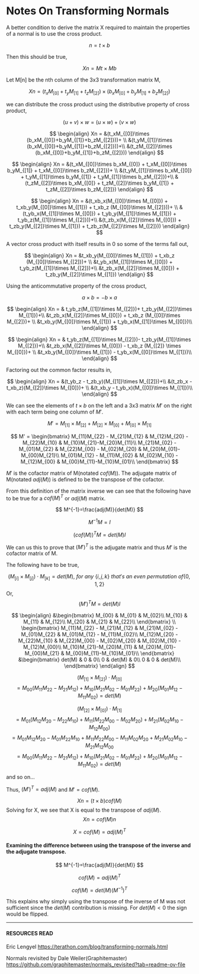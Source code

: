 # Notes On Transforming Normals

A better condition to derive the matrix X required to maintain the properties of a normal is to use the cross product.

$$
n = t\times b
$$

Then this should be true,

$$
Xn = Mt\times Mb
$$



Let M\[n] be the nth column of the 3x3 transformation matrix M,

$$
Xn = (t_xM_{[0]}+t_yM_{[1]}+t_zM_{[2]})\times (b_xM_{[0]}+b_yM_{[1]}+b_zM_{[2]})
$$

we can distribute the cross product using the distributive property of cross product,

$$
(u+v)\times w=(u\times w)+(v\times w)
$$

$$
\begin{align}
Xn = &(t_xM_{[0]}\times (b_xM_{[0]}+b_yM_{[1]}+b_zM_{[2]}))+ \\
&(t_yM_{[1]}\times (b_xM_{[0]}+b_yM_{[1]}+b_zM_{[2]}))+\\
&(t_zM_{[2]}\times (b_xM_{[0]}+b_yM_{[1]}+b_zM_{[2]}))
\end{align}
$$

$$
\begin{align}
Xn = &(t_xM_{[0]}\times b_xM_{[0]} + t_xM_{[0]}\times b_yM_{[1]} + t_xM_{[0]}\times b_zM_{[2]})+ \\
&(t_yM_{[1]}\times b_xM_{[0]} + t_yM_{[1]}\times b_yM_{[1]} + t_yM_{[1]}\times b_zM_{[2]})+\\
&(t_zM_{[2]}\times b_xM_{[0]} + t_zM_{[2]}\times b_yM_{[1]} + t_zM_{[2]}\times b_zM_{[2]})
\end{align}
$$

$$
\begin{align}
Xn = &(t_xb_x(M_{[0]}\times M_{[0]}) + t_xb_y(M_{[0]}\times M_{[1]}) + t_xb_z (M_{[0]}\times M_{[2]}))+ \\
&(t_yb_x(M_{[1]}\times M_{[0]}) + t_yb_y(M_{[1]}\times M_{[1]}) + t_yb_z(M_{[1]}\times M_{[2]}))+\\
&(t_zb_x(M_{[2]}\times M_{[0]}) + t_zb_y(M_{[2]}\times M_{[1]}) + t_zb_z(M_{[2]}\times M_{[2]}))
\end{align}
$$

A vector cross product with itself results in $0$ so some of the terms fall out,

$$
\begin{align}
Xn = &t_xb_y(M_{[0]}\times M_{[1]}) + t_xb_z (M_{[0]}\times M_{[2]})+ \\
&t_yb_x(M_{[1]}\times M_{[0]}) + t_yb_z(M_{[1]}\times M_{[2]})+\\
&t_zb_x(M_{[2]}\times M_{[0]}) + t_zb_y(M_{[2]}\times M_{[1]})
\end{align}
$$

Using the anticommutative property of the cross product,

$$
a\times b = -b\times a
$$

$$
\begin{align}
Xn = & t_yb_z(M_{[1]}\times M_{[2]})+ t_zb_y(M_{[2]}\times M_{[1]})+\\
&t_zb_x(M_{[2]}\times M_{[0]}) + t_xb_z (M_{[0]}\times M_{[2]})+ \\
&t_xb_y(M_{[0]}\times M_{[1]}) + t_yb_x(M_{[1]}\times M_{[0]})\\
\end{align}
$$

$$
\begin{align}
Xn = & t_yb_z(M_{[1]}\times M_{[2]})- t_zb_y(M_{[1]}\times M_{[2]})+\\
&t_zb_x(M_{[2]}\times M_{[0]}) - t_xb_z (M_{[2]} \times M_{[0]})+ \\
&t_xb_y(M_{[0]}\times M_{[1]}) - t_yb_x(M_{[0]}\times M_{[1]})\\
\end{align}
$$

Factoring out the common factor results in,

$$
\begin{align}
Xn = &(t_yb_z - t_zb_y)(M_{[1]}\times M_{[2]})+\\
&(t_zb_x - t_xb_z)(M_{[2]}\times M_{[0]})+ \\
&(t_xb_y - t_yb_x)(M_{[0]}\times M_{[1]})\\
\end{align}
$$

We can see the elements of $t \times b$ on the left and a 3x3 matrix $M'$ on the right with each term being one column of $M'$.

$$
M' = 
M_{[1]}\times M_{[2]} + M_{[2]}\times M_{[0]} + M_{[0]}\times M_{[1]}
$$

$$
M' = 
\begin{bmatrix}
M_{11}M_{22} - M_{21}M_{12} & M_{12}M_{20} - M_{22}M_{10} & M_{10}M_{21}-M_{20}M_{11}\\
M_{21}M_{02} - M_{01}M_{22} & M_{22}M_{00} - M_{02}M_{20} & M_{20}M_{01}-M_{00}M_{21}\\
M_{01}M_{12} - M_{11}M_{02} & M_{02}M_{10} - M_{12}M_{00} & M_{00}M_{11}-M_{10}M_{01}\\
\end{bmatrix} 
$$


$M'$ is the cofactor matrix of M(notated $cof(M)$). The adjugate matrix of M(notated $adj(M)$) is defined to be the transpose of the cofactor.

From this definition of the matrix inverse we can see that the following have to be true for a $cof(M)^T$ or $adj(M)$ matrix. 

$$
M^{-1}=\frac{adj(M)}{det(M)}
$$

$$
M^{-1}M=I
$$

$$
(cof(M))^TM=det(M)I
$$

We can us this to prove that $(M')^T$ is the adjugate matrix and thus $M'$ is the cofactor matrix of M.

The following have to be true,

$$
(M_{[i]}\times M_{[j]})\cdot M_{[k]} = det(M) , \ for\ any\ \{i,j,k\} \ that's \ an \ even \ permutation \ of \{0,1,2\} 
$$
Or,
$$
(M')^TM = det(M)I
$$

$$
\begin{align}
&\begin{bmatrix}
M_{00} & M_{01} & M_{02}\\
M_{10} & M_{11} & M_{12}\\
M_{20} & M_{21} & M_{22}\\
\end{bmatrix} \\
\begin{bmatrix}
M_{11}M_{22} - M_{21}M_{12} & M_{21}M_{02} - M_{01}M_{22} & M_{01}M_{12} - M_{11}M_{02}\\
M_{12}M_{20} - M_{22}M_{10} & M_{22}M_{00} - M_{02}M_{20} & M_{02}M_{10} - M_{12}M_{00}\\
M_{10}M_{21}-M_{20}M_{11} & M_{20}M_{01}-M_{00}M_{21} & M_{00}M_{11}-M_{10}M_{01}\\
\end{bmatrix}
&\begin{bmatrix}
det(M) & 0 & 0\\
0 & det(M) & 0\\
0 & 0 & det(M)\\
\end{bmatrix}
\end{align}
$$

$$
(M_{[1]}\times M_{[2]})\cdot M_{[0]}
$$
$$
=M_{00}(M_{11}M_{22} - M_{21}M_{12}) + M_{10}(M_{21}M_{02} - M_{01}M_{22}) + M_{20}(M_{01}M_{12} - M_{11}M_{02}) = det(M)
$$

$$
(M_{[2]}\times M_{[0]})\cdot M_{[1]}
$$
$$
=M_{01}(M_{12}M_{20} - M_{22}M_{10}) + M_{11}(M_{22}M_{00} - M_{02}M_{20}) + M_{21}(M_{02}M_{10} - M_{12}M_{00})
$$
$$
=M_{01}M_{12}M_{20} - M_{01}M_{22}M_{10} + M_{11}M_{22}M_{00} - M_{11}M_{02}M_{20} + M_{21}M_{02}M_{10} - M_{21}M_{12}M_{00}
$$
$$
=M_{00}(M_{11}M_{22} - M_{21}M_{12}) + M_{10}(M_{21}M_{02} - M_{01}M_{22}) + M_{20}(M_{01}M_{12} - M_{11}M_{02}) = det(M)
$$

and so on...

Thus, $(M')^T = adj(M)$ and $M' = cof(M)$. 

$$
Xn = (t\times b) cof(M)
$$
Solving for X, we see that X is equal to the transpose of $adj(M)$.
$$
Xn = cof(M)n
$$

$$
X= cof(M) = adj(M)^T 
$$

#### Examining the difference between using the transpose of the inverse and the adjugate transpose.

$$
M^{-1}=\frac{adj(M)}{det(M)}
$$

$$
cof(M)=adj(M)^T
$$

$$
cof(M)=det(M)(M^{-1})^T
$$

This explains why simply using the transpose of the inverse of M was not sufficient since the $det(M)$ contribution is missing. For $det(M) < 0$ the sign would be flipped.  


----
#### RESOURCES READ

Eric Lengyel
https://terathon.com/blog/transforming-normals.html

Normals revisited by Dale Weiler(Graphitemaster) 
https://github.com/graphitemaster/normals_revisited?tab=readme-ov-file
